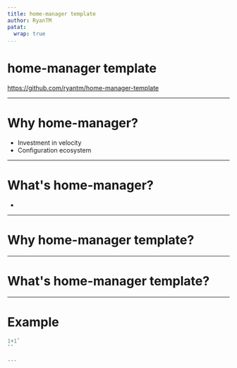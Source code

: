 ```yaml
---
title: home-manager template
author: RyanTM
patat:
  wrap: true
...
```


# home-manager template

https://github.com/ryantm/home-manager-template

---

# Why home-manager?

* Investment in velocity
* Configuration ecosystem

---

# What's home-manager?

* 

---

# Why home-manager template?

---

# What's home-manager template?


---

# Example

```nix
1+1`
``

---
